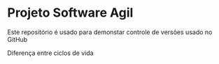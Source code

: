 # Projeto Software Agil

Este repositório é usado para demonstar controle de versões usado no GitHub

Diferença entre ciclos de vida
